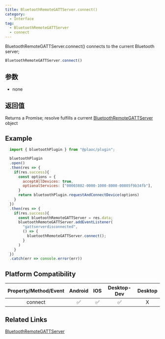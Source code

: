 ```yaml
---
title: BluetoothRemoteGATTServer.connect()
category:
  - Interface
tag:
  - BluetoothRemoteGATTServer
  - connect 
---
```


BluetoothRemoteGATTServer.connect() connects to the current Bluetooth server;

```js
BluetoothRemoteGATTServer.connect()
```

## 参数

  - none

## 返回值

  Returns a Promise; resolve fulfills a current [BluetoothRemoteGATTServer](./index.md) object

## Example
```js
  import { bluetoothPlugin } from "@plaoc/plugin";

  bluetoothPlugin
  .open()
  .then(res => {
    if(res.success){
      const options = {
        acceptAllDevices: true,
        optionalServices: ["00003802-0000-1000-8000-00805f9b34fb"],
      }
      return bluetoothPlugin.requestAndConnectDevice(options)
    }
  })
  .then(res => {
    if(res.success){
      const bluetoothRemoteGATTServer = res.data;
      bluetoothRemoteGATTServer.addEventListener(
        "gattserverdisconnected",
        () => {
          bluetoothRemoteGATTServer.connect();
        }
      )
    }
  })
  .catch(err => console.error(err))
```

## Platform Compatibility

| Property/Method/Event  | Android | IOS | Desktop-Dev | Desktop |
|:----------------------:|:-------:|:---:|:-----------:|:-------:|
| connect                | ✅       | ✅  | ✅          | X       |

## Related Links
[BluetoothRemoteGATTServer](./index.md)


